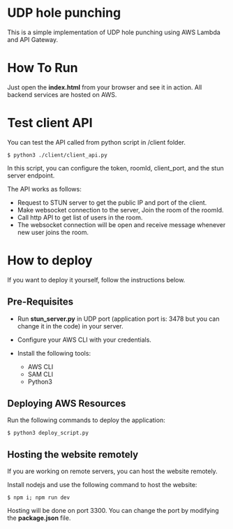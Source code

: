 # UDP hole punching

This is a simple implementation of UDP hole punching using AWS Lambda and API Gateway.

# How To Run

Just open the **index.html** from your browser and see it in action.
All backend services are hosted on AWS.

# Test client API

You can test the API called from python script in /client folder.

```
$ python3 ./client/client_api.py
```

In this script, you can configure the token, roomId, client_port, and the stun server endpoint.

The API works as follows:
- Request to STUN server to get the public IP and port of the client.
- Make websocket connection to the server, Join the room of the roomId.
- Call http API to get list of users in the room.
- The websocket connection will be open and receive message whenever new user joins the room.

# How to deploy

If you want to deploy it yourself, follow the instructions below.

## Pre-Requisites

- Run **stun_server.py** in UDP port (application port is: 3478 but you can change it in the code) in your server.

- Configure your AWS CLI with your credentials.

- Install the following tools:
  - AWS CLI
  - SAM CLI
  - Python3

## Deploying AWS Resources

Run the following commands to deploy the application:
```
$ python3 deploy_script.py
```

## Hosting the website remotely

If you are working on remote servers, you can host the website remotely.

Install nodejs and use the following command to host the website:

```
$ npm i; npm run dev
```

Hosting will be done on port 3300.
You can change the port by modifying the **package.json** file.